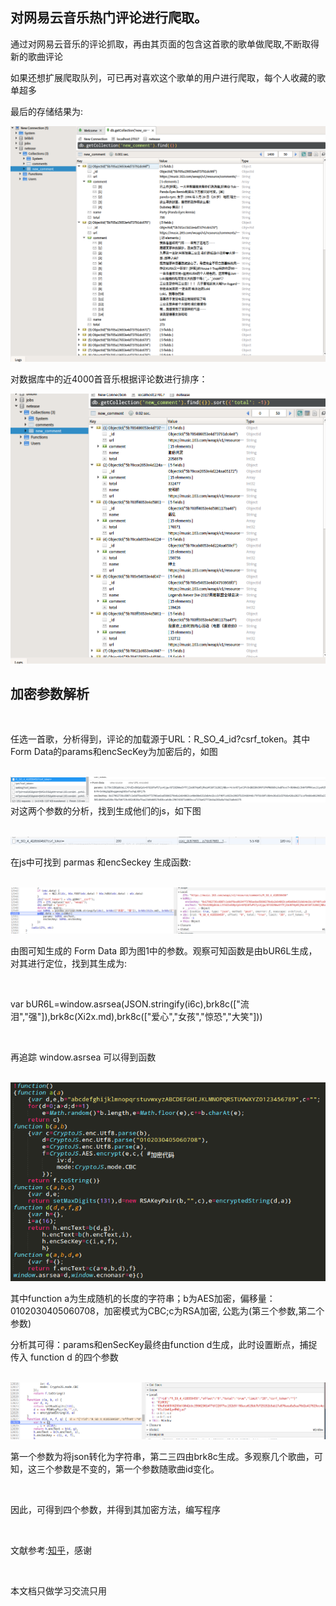 <h2>对网易云音乐热门评论进行爬取。</h2>
<p>通过对网易云音乐的评论抓取，再由其页面的包含这首歌的歌单做爬取,不断取得新的歌曲评论</p>
<p>如果还想扩展爬取队列，可已再对喜欢这个歌单的用户进行爬取，每个人收藏的歌单超多</p>
<p>最后的存储结果为:</P>
<img src="png/6.png">
<p>对数据库中的近4000首音乐根据评论数进行排序：</p>
<img src="png/7.png">
<h2>加密参数解析</h2></br>
<p>任选一首歌，分析得到，评论的加载源于URL：R_SO_4_id?csrf_token。其中Form Data的params和encSecKey为加密后的，如图</p></br>
<img src="png/1.png"
<p>对这两个参数的分析，找到生成他们的js，如下图</p></br>
<img src="png/2.png">
<p>在js中可找到 parmas 和encSeckey 生成函数:</p></br>
<img src="png/3.png">
<p>由图可知生成的 Form Data 即为图1中的参数。观察可知函数是由bUR6L生成，对其进行定位，找到其生成为:</p></br>
<p>var bUR6L=window.asrsea(JSON.stringify(i6c),brk8c(["流泪","强"]),brk8c(Xi2x.md),brk8c(["爱心","女孩","惊恐","大笑"]))</p></br>
<p>再追踪 window.asrsea 可以得到函数</p></br>
<img src="png/4.png">
<p>其中function a为生成随机的长度的字符串；b为AES加密，偏移量：0102030405060708，加密模式为CBC;c为RSA加密, 公匙为(第三个参数,第二个参数)</p>
<p>分析其可得：params和enSecKey最终由function d生成，此时设置断点，捕捉传入 function d 的四个参数</p></br>
<img src="png/5.png">
<p>第一个参数为将json转化为字符串，第二三四由brk8c生成。多观察几个歌曲，可知，这三个参数是不变的，第一个参数随歌曲id变化。</p></br>
<p>因此，可得到四个参数，并得到其加密方法，编写程序</p></br>
<p>文献参考:<a href="https://www.zhihu.com/question/36081767">知乎</a>，感谢</p></br>
<p>本文档只做学习交流只用</p>